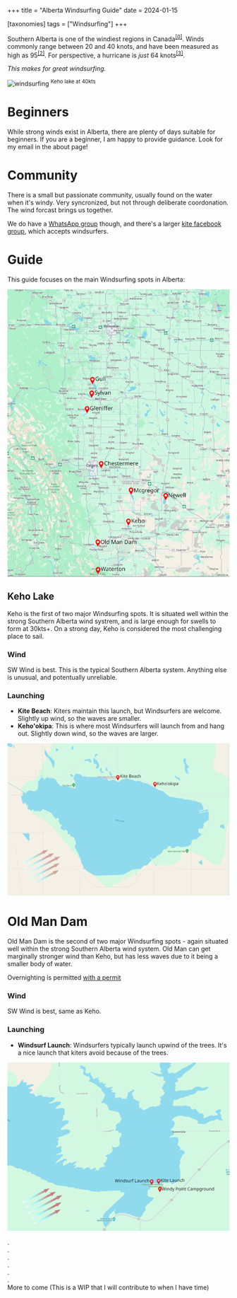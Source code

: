 +++
title = "Alberta Windsurfing Guide"
date = 2024-01-15

[taxonomies]
tags = ["Windsurfing"]
+++

Southern Alberta is one of the windiest regions in Canada<sup>[[0]](https://ec.gc.ca/meteo-weather/default.asp?lang=En&n=774B5B53-1)</sup>. Winds commonly range between 20 and 40 knots, and have been measured as high as 95<sup>[[2]](https://en.wikipedia.org/wiki/Pincher_Creek#Climate)</sup>. For perspective, a hurricane is _just_ 64 knots<sup>[[3]](https://en.wikipedia.org/wiki/Beaufort_scale#Modern_scale)</sup>.

_This makes for great windsurfing._

<!-- more -->

![windsurfing](windsurf.png "Keho at 40kts")
<sup>Keho lake at 40kts</sup>

# Beginners

While strong winds exist in Alberta, there are plenty of days suitable for beginners. If you are a beginner, I am happy to provide guidance. Look for my email in the about page!

# Community

There is a small but passionate community, usually found on the water when it's windy. Very syncronized, but not through deliberate coordonation. The wind forcast brings us together.

We do have a [WhatsApp group](https://chat.whatsapp.com/E2olLC3avjCAQcGlN9QZMr) though, and there's a larger [kite facebook group](https://m.facebook.com/groups/441349399311580), which accepts windsurfers.


# Guide

This guide focuses on the main Windsurfing spots in Alberta:

![overview](overview.png)

## Keho Lake

Keho is the first of two major Windsurfing spots. It is situated well within the strong Southern Alberta wind systrem, and is large enough for swells to form at 30kts+. On a strong day, Keho is considered the most challenging place to sail.

### Wind

SW Wind is best. This is the typical Southern Alberta system. Anything else is unusual, and potentually unreliable.

### Launching
- **Kite Beach**: Kiters maintain this launch, but Windsurfers are welcome. Slightly up wind, so the waves are smaller.
- **Keho'okipa**: This is where most Windsurfers will launch from and hang out. Slightly down wind, so the waves are larger.

![keho](keho_guide.png)

# Old Man Dam

Old Man Dam is the second of two major Windsurfing spots - again situated well within the strong Southern Alberta wind system. Old Man can get marginally stronger wind than Keho, but has less waves due to it being a smaller body of water.

Overnighting is permitted [with a permit](https://www.albertaparks.ca/parks/south/oldman-dam-pra/information-facilities/camping/windy-point/)

### Wind

SW Wind is best, same as Keho.

### Launching
- **Windsurf Launch**: Windsurfers typically launch upwind of the trees. It's a nice launch that kiters avoid because of the trees.

![oldman](oldman_guide.png)





.\
.\
.\
.\
.\
.\
More to come (This is a WIP that I will contribute to when I have time)
